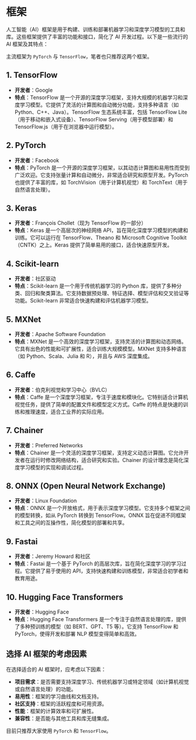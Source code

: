 # 框架

人工智能（AI）框架是用于构建、训练和部署机器学习和深度学习模型的工具和库。这些框架提供了丰富的功能和接口，简化了 AI 开发过程。以下是一些流行的 AI 框架及其特点：

主流框架为 `PyTorch` 与 `TensorFlow`，笔者也只推荐这两个框架。

## 1. **TensorFlow**

* **开发者**：Google
* **特点**：TensorFlow 是一个开源的深度学习框架，支持大规模的机器学习和深度学习模型。它提供了灵活的计算图和自动微分功能，支持多种语言（如 Python、C++、Java）。TensorFlow 生态系统丰富，包括 TensorFlow Lite（用于移动和嵌入式设备）、TensorFlow Serving（用于模型部署）和 TensorFlow.js（用于在浏览器中运行模型）。

## 2. **PyTorch**

* **开发者**：Facebook
* **特点**：PyTorch 是一个开源的深度学习框架，以其动态计算图和易用性而受到广泛欢迎。它支持张量计算和自动微分，非常适合研究和原型开发。PyTorch 也提供了丰富的库，如 TorchVision（用于计算机视觉）和 TorchText（用于自然语言处理）。

## 3. **Keras**

* **开发者**：François Chollet（现为 TensorFlow 的一部分）
* **特点**：Keras 是一个高层次的神经网络 API，旨在简化深度学习模型的构建和训练。它可以运行在 TensorFlow、Theano 和 Microsoft Cognitive Toolkit（CNTK）之上。Keras 提供了简单易用的接口，适合快速原型开发。

## 4. **Scikit-learn**

* **开发者**：社区驱动
* **特点**：Scikit-learn 是一个用于传统机器学习的 Python 库，提供了多种分类、回归和聚类算法。它支持数据预处理、特征选择、模型评估和交叉验证等功能。Scikit-learn 非常适合快速构建和评估机器学习模型。

## 5. **MXNet**

* **开发者**：Apache Software Foundation
* **特点**：MXNet 是一个高效的深度学习框架，支持灵活的计算图和动态网络。它具有出色的性能和可扩展性，适合训练大规模模型。MXNet 支持多种语言（如 Python、Scala、Julia 和 R），并且与 AWS 深度集成。

## 6. **Caffe**

* **开发者**：伯克利视觉和学习中心（BVLC）
* **特点**：Caffe 是一个深度学习框架，专注于速度和模块化。它特别适合计算机视觉任务，提供了简单的配置文件和模型定义方式。Caffe 的特点是快速的训练和推理速度，适合工业界的实际应用。

## 7. **Chainer**

* **开发者**：Preferred Networks
* **特点**：Chainer 是一个灵活的深度学习框架，支持定义动态计算图。它允许开发者在运行时修改网络结构，适合研究和实验。Chainer 的设计理念是简化深度学习模型的实现和调试过程。

## 8. **ONNX (Open Neural Network Exchange)**

* **开发者**：Linux Foundation
* **特点**：ONNX 是一个开放格式，用于表示深度学习模型。它支持多个框架之间的模型转换，如从 PyTorch 转换到 TensorFlow。ONNX 旨在促进不同框架和工具之间的互操作性，简化模型的部署和共享。

## 9. **Fastai**

* **开发者**：Jeremy Howard 和社区
* **特点**：Fastai 是一个基于 PyTorch 的高层次库，旨在简化深度学习的学习过程。它提供了易于使用的 API，支持快速构建和训练模型，非常适合初学者和教育用途。

## 10. **Hugging Face Transformers**

* **开发者**：Hugging Face
* **特点**：Hugging Face Transformers 是一个专注于自然语言处理的库，提供了多种预训练的模型（如 BERT、GPT、T5 等）。它支持 TensorFlow 和 PyTorch，使得开发和部署 NLP 模型变得简单和高效。

## 选择 AI 框架的考虑因素

在选择适合的 AI 框架时，应考虑以下因素：

* **项目需求**：是否需要支持深度学习、传统机器学习或特定领域（如计算机视觉或自然语言处理）的功能。
* **易用性**：框架的学习曲线和文档支持。
* **社区支持**：框架的活跃程度和可用资源。
* **性能**：框架的计算效率和可扩展性。
* **兼容性**：是否能与其他工具和库无缝集成。

目前只推荐大家使用 `PyTorch` 和 `TensorFlow`。
